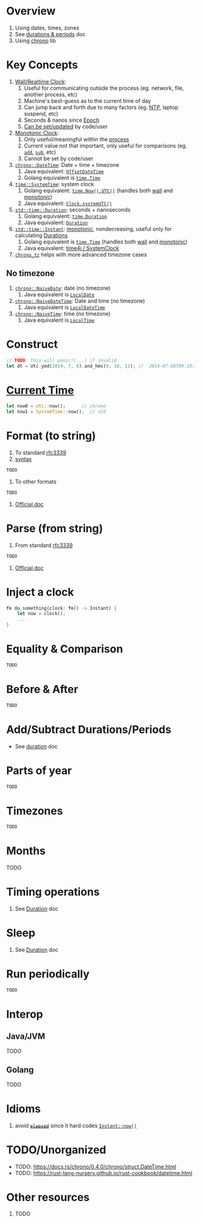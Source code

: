# Overview
1. Using dates, times, zones
1. See [durations & periods](./duration.md) doc
1. Using [chrono](https://docs.rs/chrono/latest/chrono/) lib


# Key Concepts
1. [Wall/Realtime Clock](https://doc.rust-lang.org/std/time/struct.SystemTime.html):
    1. Useful for communicating outside the process (eg. network, file, another process, etc)
    1. Machine's best-guess as to the current time of day
    1. Can jump back and forth due to many factors (eg. [NTP](https://wiki.archlinux.org/title/Network_Time_Protocol_daemon), laptop suspend, etc)
    1. Seconds & nanos since [Epoch](https://doc.rust-lang.org/std/time/constant.UNIX_EPOCH.html)
    1. [Can be set/updated](https://man7.org/linux/man-pages/man3/clock_settime.3.html) by code/user
1. [Monotonic Clock](https://doc.rust-lang.org/std/time/struct.Instant.html):
    1. Only useful/meaningful within the [process](https://en.wikipedia.org/wiki/Process_(computing))
    1. Current value not that important, only useful for comparisons (eg. [`add`](https://doc.rust-lang.org/std/time/struct.Instant.html#method.checked_add), [`sub`](https://doc.rust-lang.org/std/time/struct.Instant.html#method.sub), etc)
    1. Cannot be set by code/user
1. [`chrono::DateTime`](https://docs.rs/chrono/0.4.22/chrono/struct.DateTime.html): Date + time + timezone
    1. Java equivalent: [`OffsetDateTime`](https://docs.oracle.com/en/java/javase/17/docs/api/java.base/java/time/OffsetDateTime.html)
    1. Golang equivalent is [`time.Time`](https://pkg.go.dev/time#Time)
1. [`time::SystemTime`](https://doc.rust-lang.org/std/time/struct.SystemTime.html): system clock
    1. Golang equivalent: [`time.Now().UTC()`](https://pkg.go.dev/time#Time.UTC) (handles both [wall](https://pkg.go.dev/time) and [monotonic](https://pkg.go.dev/time#hdr-Monotonic_Clocks))
    1. Java equivalent: [`Clock.systemUTC()`](https://docs.oracle.com/en/java/javase/17/docs/api/java.base/java/time/Clock.html#systemUTC())
1. [`std::time::Duration`](https://doc.rust-lang.org/std/time/struct.Duration.html): seconds + nanoseconds
    1. Golang equivalent: [`time.Duration`](https://pkg.go.dev/time#Duration)
    1. Java equivalent: [`Duration`](https://docs.oracle.com/en/java/javase/17/docs/api/java.base/java/time/Duration.html)
1. [`std::time::Instant`](https://doc.rust-lang.org/std/time/struct.Instant.html): [monotonic](https://doc.rust-lang.org/std/time/struct.Instant.html#monotonicity), nondecreasing, useful only for calculating [Durations](https://doc.rust-lang.org/std/time/struct.Duration.html)
    1. Golang equivalent is [`time.Time`](https://pkg.go.dev/time#Time) (handles both [wall](https://pkg.go.dev/time) and [monotonic](https://pkg.go.dev/time#hdr-Monotonic_Clocks))
    1. Java equivalent: [time4j / SystemClock](http://time4j.net/javadoc-en/net/time4j/SystemClock.html)
1. [`chrono_tz`](https://github.com/chronotope/chrono-tz/) helps with more advanced timezone cases


## No timezone
1. [`chrono::NaiveDate`](https://docs.rs/chrono/0.4.22/chrono/naive/struct.NaiveDate.html): date (no timezone)
    1. Java equivalent is [`LocalDate`](https://docs.oracle.com/en/java/javase/17/docs/api/java.base/java/time/LocalDate.html)
1. [`chrono::NaiveDateTime`](https://docs.rs/chrono/0.4.22/chrono/naive/struct.NaiveDateTime.html): Date and time (no timezone)
    1. Java equivalent is [`LocalDateTime`](https://docs.oracle.com/en/java/javase/17/docs/api/java.base/java/time/LocalDateTime.html)
1. [`chrono::NaiveTime`](https://docs.rs/chrono/0.4.22/chrono/naive/struct.NaiveTime.html): time (no timezone)
    1. Java equivalent is [`LocalTime`](https://docs.oracle.com/en/java/javase/17/docs/api/java.base/java/time/LocalTime.html)


# Construct
```rust
// TODO: this will panic!(...) if invalid
let dt = Utc.ymd(2014, 7, 8).and_hms(9, 10, 11); // `2014-07-08T09:10:11Z`

```


# [Current Time](https://doc.rust-lang.org/std/time/struct.Instant.html#method.now)
```rust
let now0 = Utc::now();      // chrono
let now1 = SystemTime::now();  // std
```


# Format (to string)
1. To standard [rfc3339](https://datatracker.ietf.org/doc/html/rfc3339)
1. [syntax](https://docs.rs/chrono/latest/chrono/format/strftime/index.html#specifiers)
```rust
TODO
```
1. To other formats
```rust
TODO
```
1. [Official doc](TODO)


# Parse (from string)
1. From standard [rfc3339](https://datatracker.ietf.org/doc/html/rfc3339)
```rust
TODO
```
1. [Official doc](TODO)



# Inject a clock
```rust
fn do_something(clock: fn() -> Instant) {
    let now = clock();
    ...
}
```


# Equality & Comparison
```rust
TODO
```


# Before & After
```rust
TODO
```


# Add/Subtract Durations/Periods
- See [duration](./duration.md) doc


# Parts of year
```rust
TODO
```


# Timezones
```rust
TODO
```


# Months
TODO


# Timing operations
1. See [Duration](./duration.md) doc


# Sleep
1. See [Duration](./duration.md) doc


# Run periodically
```rust
TODO
```


# Interop
## Java/JVM
TODO


## Golang
TODO


# Idioms
1. avoid [~~`elapsed`~~](https://doc.rust-lang.org/std/time/struct.Instant.html#method.elapsed) since it hard codes [`Instant::now()`](https://doc.rust-lang.org/std/time/struct.Instant.html#method.now)

# TODO/Unorganized
- TODO: https://docs.rs/chrono/0.4.0/chrono/struct.DateTime.html
- TODO: https://rust-lang-nursery.github.io/rust-cookbook/datetime.html


# Other resources
1. TODO
